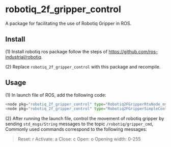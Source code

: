 # robotiq_2f_gripper_control

A package for facilitating the use of Robotiq Gripper in ROS.

## Install
(1) Install robotiq ros package follow the steps of https://github.com/ros-industrial/robotiq.

(2) Replace `robotiq_2f_gripper_control` with this package and recompile.

## Usage
(1) In launch file of ROS, add the following code:
```python
<node pkg="robotiq_2f_gripper_control" type="Robotiq2FGripperRtuNode_my.py" name="Robotiq2FGripperRtuNode_my" output="screen" /> 
<node pkg="robotiq_2f_gripper_control" type="Robotiq2FGripperSimpleController_my.py" name="Robotiq2FGripperSimpleController_my" output="screen" />
```

(2) After running the launch file, control the movement of robotiq gripper by sending `std_msgs/String` messages to the topic `/robotiq/gripper_cmd`, Commonly used commands correspond to the following messages:
> Reset: r
> Activate: a
> Close: c
> Open: o
> Opening width: 0-255
> 
